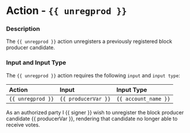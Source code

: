 # Action - `{{ unregprod }}`

### Description

The `{{ unregprod }}` action unregisters a previously registered block producer candidate.

### Input and Input Type

The `{{ unregprod }}` action requires the following `input` and `input type`:

| Action | Input | Input Type |
|:--|:--|:--|
| `{{ unregprod }}` | `{{ producerVar }}` | `{{ account_name }}` |

As an authorized party I {{ signer }} wish to unregister the block producer candidate {{ producerVar }}, rendering that candidate no longer able to receive votes.
